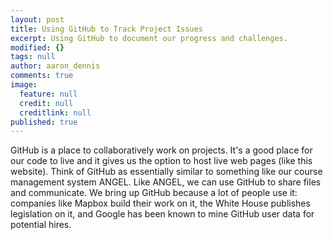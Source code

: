 ```yaml
---
layout: post
title: Using GitHub to Track Project Issues
excerpt: Using GitHub to document our progress and challenges.
modified: {}
tags: null
author: aaron_dennis
comments: true
image: 
  feature: null
  credit: null
  creditlink: null
published: true
---
```


GitHub is a place to collaboratively work on projects. It's a good place for our code to live and it gives us the option to host live web pages (like this website). Think of GitHub as essentially similar to something like our course management system ANGEL. Like ANGEL, we can use GitHub to share files and communicate. We bring up GitHub because a lot of people use it: companies like Mapbox build their work on it, the White House publishes legislation on it, and Google has been known to mine GitHub user data for potential hires.